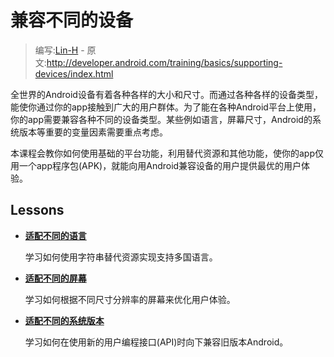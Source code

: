 # 兼容不同的设备

> 编写:[Lin-H](http://github.com/Lin-H) - 原文:<http://developer.android.com/training/basics/supporting-devices/index.html>

全世界的Android设备有着各种各样的大小和尺寸。而通过各种各样的设备类型，能使你通过你的app接触到广大的用户群体。为了能在各种Android平台上使用，你的app需要兼容各种不同的设备类型。某些例如语言，屏幕尺寸，Android的系统版本等重要的变量因素需要重点考虑。

本课程会教你如何使用基础的平台功能，利用替代资源和其他功能，使你的app仅用一个app程序包(APK)，就能向用Android兼容设备的用户提供最优的用户体验。

## Lessons

* [**适配不同的语言**](languages.html)

  学习如何使用字符串替代资源实现支持多国语言。


* [**适配不同的屏幕**](screens.html)

  学习如何根据不同尺寸分辨率的屏幕来优化用户体验。


* [**适配不同的系统版本**](platforms.html)

  学习如何在使用新的用户编程接口(API)时向下兼容旧版本Android。
